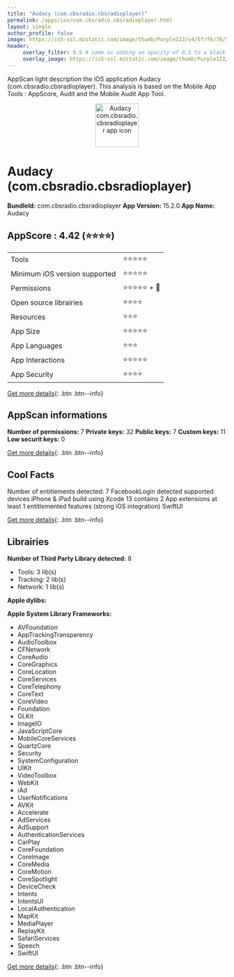 ```yaml
---
title: "Audacy (com.cbsradio.cbsradioplayer)"
permalink: /apps/ios/com.cbsradio.cbsradioplayer.html
layout: single
author_profile: false
image: https://is5-ssl.mzstatic.com/image/thumb/Purple122/v4/5f/f6/76/5ff67649-4739-85a9-f6ed-e0a0d9835631/AppIcon-1x_U007emarketing-0-7-0-85-220.png/512x512bb.jpg
header: 
     overlay_filter: 0.5 # same as adding an opacity of 0.5 to a black background
     overlay_image: https://is5-ssl.mzstatic.com/image/thumb/Purple122/v4/5f/f6/76/5ff67649-4739-85a9-f6ed-e0a0d9835631/AppIcon-1x_U007emarketing-0-7-0-85-220.png/512x512bb.jpg
---
```

AppScan light description the iOS application Audacy (com.cbsradio.cbsradioplayer). This analysis is based on the Mobile App Tools : AppScore, Audit and the Mobile Audit App Tool.

  
  
<div style="text-align: center;"><img src="https://is5-ssl.mzstatic.com/image/thumb/Purple122/v4/5f/f6/76/5ff67649-4739-85a9-f6ed-e0a0d9835631/AppIcon-1x_U007emarketing-0-7-0-85-220.png/512x512bb.jpg" width="100" height="100" alt="Audacy com.cbsradio.cbsradioplayer app icon"></div>  
  
# Audacy (com.cbsradio.cbsradioplayer)

**BundleId:** com.cbsradio.cbsradioplayer
**App Version:** 15.2.0
**App Name:** Audacy


## AppScore : 4.42 (⭐️⭐️⭐️⭐️) 

<table>
<tr><td> Tools </td><td> ⭐️⭐️⭐️⭐️⭐️ </td></tr>
<tr><td> Minimum iOS version supported </td><td> ⭐️⭐️⭐️⭐️⭐️ </td></tr>
<tr><td> Permissions </td><td> ⭐️⭐️⭐️⭐️⭐️ + 🌟 </td></tr>
<tr><td> Open source librairies </td><td> ⭐️⭐️⭐️⭐️ </td></tr>
<tr><td> Resources </td><td> ⭐️⭐️⭐️ </td></tr>
<tr><td> App Size </td><td> ⭐️⭐️⭐️⭐️⭐️ </td></tr>
<tr><td> App Languages </td><td> ⭐️⭐️⭐️ </td></tr>
<tr><td> App Interactions </td><td> ⭐️⭐️⭐️⭐️⭐️ </td></tr>
<tr><td> App Security </td><td> ⭐️⭐️⭐️⭐️ </td></tr>
</table>

[Get more details](/pricing.html){: .btn .btn--info}  
  
## AppScan informations 

**Number of permissions:** 7
**Private keys:** 32
**Public keys:** 7
**Custom keys:** 11
**Low securit keys:** 0
  
[Get more details](/pricing.html){: .btn .btn--info}

## Cool Facts

Number of entitlements detected: 7
FacebookLogin detected
supported devices iPhone & iPad
build using Xcode 13
contains 2 App extensions
at least 1 entitlemented features (strong iOS integration)
SwiftUI
  
[Get more details](/pricing.html){: .btn .btn--info}

## Librairies 
**Number of Third Party Library detected:** 8
- Tools: 3 lib(s)
- Tracking: 2 lib(s)
- Network: 1 lib(s)

**Apple dylibs:**


**Apple System Library Frameworks:**
- AVFoundation
- AppTrackingTransparency
- AudioToolbox
- CFNetwork
- CoreAudio
- CoreGraphics
- CoreLocation
- CoreServices
- CoreTelephony
- CoreText
- CoreVideo
- Foundation
- GLKit
- ImageIO
- JavaScriptCore
- MobileCoreServices
- QuartzCore
- Security
- SystemConfiguration
- UIKit
- VideoToolbox
- WebKit
- iAd
- UserNotifications
- AVKit
- Accelerate
- AdServices
- AdSupport
- AuthenticationServices
- CarPlay
- CoreFoundation
- CoreImage
- CoreMedia
- CoreMotion
- CoreSpotlight
- DeviceCheck
- Intents
- IntentsUI
- LocalAuthentication
- MapKit
- MediaPlayer
- ReplayKit
- SafariServices
- Speech
- SwiftUI


  
[Get more details](/pricing.html){: .btn .btn--info}

